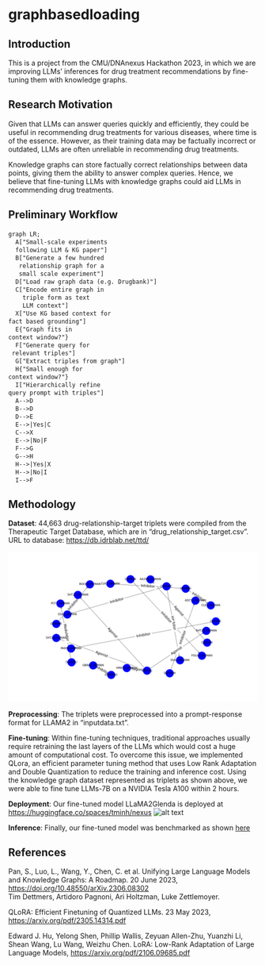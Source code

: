 # graphbasedloading

## Introduction
This is a project from the CMU/DNAnexus Hackathon 2023, in which we are improving LLMs’ inferences for drug treatment recommendations by fine-tuning them with knowledge graphs.

## Research Motivation
Given that LLMs can answer queries quickly and efficiently, they could be useful in recommending drug treatments for various diseases, where time is of the essence. However, as their training data may be factually incorrect or outdated, LLMs are often unreliable in recommending drug treatments. 

Knowledge graphs can store factually correct relationships between data points, giving them the ability to answer complex queries. Hence, we believe that fine-tuning LLMs with knowledge graphs could aid LLMs in recommending drug treatments.

## Preliminary Workflow
```mermaid
graph LR;
  A["Small-scale experiments
  following LLM & KG paper"]
  B["Generate a few hundred
   relationship graph for a
   small scale experiment"]
  D["Load raw graph data (e.g. Drugbank)"]
  C["Encode entire graph in
    triple form as text
    LLM context"]
  X["Use KG based context for
fact based grounding"]
  E{"Graph fits in
context window?"}
  F["Generate query for
 relevant triples"]
  G["Extract triples from graph"]
  H{"Small enough for
context window?"}
  I["Hierarchically refine
query prompt with triples"]
  A-->D
  B-->D
  D-->E
  E-->|Yes|C
  C-->X
  E-->|No|F
  F-->G
  G-->H
  H-->|Yes|X
  H-->|No|I
  I-->F
```

## Methodology
**Dataset**: 44,663 drug-relationship-target triplets were compiled from the Therapeutic Target Database, which are in “drug_relationship_target.csv”. URL to database: https://db.idrblab.net/ttd/ 

![Sample Graph](graph.png)

**Preprocessing**: The triplets were preprocessed into a prompt-response format for LLAMA2 in “inputdata.txt”.

<!-- Training and Inference: A LLAMA2-7b model was then fine-tuned on the preprocessed data. -->
**Fine-tuning**: Within fine-tuning techniques, traditional approaches usually require retraining the last layers of the LLMs which would cost a huge amount of computational cost. To overcome this issue, we implemented QLora, an efficient parameter tuning method that uses Low Rank Adaptation and Double Quantization to reduce the training and inference cost. Using the knowledge graph dataset represented as triplets as shown above, we were able to fine tune LLMs-7B on a NVIDIA Tesla A100 within 2 hours.

**Deployment**: Our fine-tuned model LLaMA2Glenda is deployed at https://huggingface.co/spaces/tminh/nexus
![alt text](https://global.discourse-cdn.com/business7/uploads/streamlit/optimized/3X/9/1/91a784d6b22ea11a8542c9a1a51f001eb5ab91fc_2_690x445.jpeg)

**Inference**: Finally, our fine-tuned model was benchmarked as shown [here](https://github.com/tanchongmin/TensorFlow-Implementations/blob/main/Tutorial/LLM%20with%20Knowledge%20Graphs.ipynb)

## References
Pan, S., Luo, L., Wang, Y., Chen, C. et al. Unifying Large Language Models and Knowledge Graphs: A Roadmap. 20 June 2023, https://doi.org/10.48550/arXiv.2306.08302  
Tim Dettmers, Artidoro Pagnoni, Ari Holtzman, Luke Zettlemoyer. 

QLoRA: Efficient Finetuning of Quantized LLMs. 23 May 2023, https://arxiv.org/pdf/2305.14314.pdf  

Edward J. Hu, Yelong Shen, Phillip Wallis, Zeyuan Allen-Zhu, Yuanzhi Li, Shean Wang, Lu Wang, Weizhu Chen. LoRA: Low-Rank Adaptation of Large Language Models, https://arxiv.org/pdf/2106.09685.pdf  
